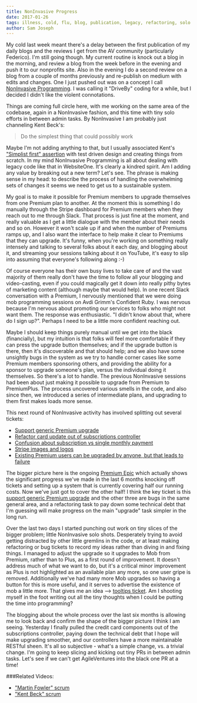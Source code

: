```yaml
---
title: NonInvasive Progress
date: 2017-01-26
tags: illness, cold, flu, blog, publication, legacy, refactoring, solo coding, upgrades, premium
author: Sam Joseph
---
```


My cold last week meant there's a delay between the first publication of my daily blogs and the reviews I get from the AV community (particularly Federico).  I'm still going though.  My current routine is knock out a blog in the morning, and review a blog from the week before in the evening and push it to our nonprofits site.  Also in the evening I do a second review on a blog from a couple of months previously and re-publish on medium with edits and changes.  One I just pushed out was on a concept I call [NonInvasive Programming](https://medium.com/agileventures/noninvasive-programming-9821bc3c3f45#.gfps0rbmn).  I was calling it "DriveBy" coding for a while, but I decided I didn't like the violent connotations.

Things are coming full circle here, with me working on the same area of the codebase, again in a NonInvasive fashion, and this time with tiny solo efforts in between admin tasks.  By NonInvasive I am probably just channeling Kent Beck's:

> Do the simplest thing that could possibly work

Maybe I'm not adding anything to that, but I usually associated Kent's ["Simplist first" assertion](http://wiki.c2.com/?DoTheSimplestThingThatCouldPossiblyWork) with test driven design and creating things from scratch.  In my mind NonInvasive Programming is all about dealing with legacy code like that in WebsiteOne.  It's clearly a kindred spirit.  Am I adding any value by breaking out a new term?  Let's see.  The phrase is making sense in my head: to describe the process of handling the overwhelming sets of changes it seems we need to get us to a sustainable system.

My goal is to make it possible for Premium members to upgrade themselves from one Premium plan to another.  At the moment this is something I do manually through the Stripe dashboard for Premium members when they reach out to me through Slack.  That process is just fine at the moment, and really valuable as I get a little dialogue with the member about their needs and so on.  However it won't scale up if and when the number of Premiums ramps up, and I also want the interface to help make it clear to Premiums that they can upgrade.  It's funny, when you're working on something really intensely and talking to several folks about it each day, and blogging about it, and streaming your sessions talking about it on YouTube, it's easy to slip into assuming that everyone's following along :-)

Of course everyone has their own busy lives to take care of and the vast majority of them really don't have the time to follow all your blogging and video-casting, even if you could magically get it down into really pithy bytes of marketing content (although maybe that would help).  In one recent Slack conversation with a Premium, I nervously mentioned that we were doing mob programming sessions on Avdi Grimm's Confident Ruby.  I was nervous because I'm nervous about promoting our services to folks who might not want them.  The response was enthusiastic.  "I didn't know about that, where do I sign up?".  Perhaps I need to be a little more confident reaching out.

Maybe I should keep things purely manual until we get into the black (financially), but my intuition is that folks will feel more comfortable if they can press the upgrade button themselves; and if the upgrade button is there, then it's discoverable and that should help; and we also have some unsightly bugs in the system as we try to handle corner cases like some Premium members sponsoring others, and providing the ability for a sponsor to upgrade someone's plan, versus the individual doing it themselves.  So there's a lot to handle.  The previous NonInvasive sessions had been about just making it possible to upgrade from Premium to PremiumPlus.  The process uncovered various smells in the code, and also since then, we introduced a series of intermediate plans, and upgrading to them first makes loads more sense.

This next round of NonInvasive activity has involved splitting out several tickets:

* [Support generic Premium upgrade](https://github.com/AgileVentures/WebsiteOne/issues/1524)
* [Refactor card update out of subscriptions controller](https://github.com/AgileVentures/WebsiteOne/issues/1526)
* [Confusion about subscription vs single monthly payment](https://github.com/AgileVentures/WebsiteOne/issues/1521)
* [Stripe images and logos](https://github.com/AgileVentures/WebsiteOne/issues/1253)
* [Existing Premium users can be upgraded by anyone, but that leads to failure](https://github.com/AgileVentures/WebsiteOne/issues/1437)

The bigger picture here is the ongoing [Premium Epic](https://github.com/AgileVentures/WebsiteOne/issues/936) which actually shows the significant progress we've made in the last 6 months knocking off tickets and setting up a system that is currently covering half our running costs.  Now we've just got to cover the other half!  I think the key ticket is this [support generic Premium upgrade](https://github.com/AgileVentures/WebsiteOne/issues/1524) and the other three are bugs in the same general area, and a refactoring task to pay down some technical debt that I'm guessing will make progress on the main "upgrade" task simpler in the long run.  

Over the last two days I started punching out work on tiny slices of the bigger problem; little NonInvasive solo shots.  Desperately trying to avoid getting distracted by other little gremlins in the code, or at least making refactoring or bug tickets to record my ideas rather than diving in and fixing things.   I managed to adjust the upgrade so it upgrades to Mob from Premium, rather than to Plus, as a first round of improvement.  It doesn't address much of what we want to do, but it's a critical minor improvement as Plus is not highlighted as an available plan any more, so one user gripe is removed.  Additionally we've had many more Mob upgrades so having a button for this is more useful, and it serves to advertise the existence of mob a little more.  That gives me an idea --> [tooltips ticket](https://github.com/AgileVentures/WebsiteOne/issues/1530).  Am I shooting myself in the foot writing out all the tiny thoughts when I could be putting the time into programming?

The blogging about the whole process over the last six months is allowing me to look back and confirm the shape of the bigger picture I think I am seeing.  Yesterday I finally pulled the credit card components out of the subscriptions controller, paying down the technical debt that I hope will make upgrading smoother, and our controllers have a more maintainable RESTful sheen.  It's all so subjective - what's a simple change, vs. a trivial change.  I'm going to keep slicing and kicking out tiny PRs in between admin tasks.  Let's see if we can't get AgileVentures into the black one PR at a time!

###Related Videos:

* ["Martin Fowler" scrum](https://www.youtube.com/watch?v=20PkAsAs46I)
* ["Kent Beck" scrum](https://www.youtube.com/watch?v=gh283SIP7pI)
